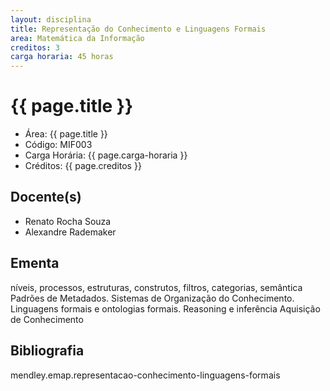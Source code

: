 ```yaml
---
layout: disciplina
title: Representação do Conhecimento e Linguagens Formais
area: Matemática da Informação
creditos: 3
carga horaria: 45 horas
---
```


# {{ page.title }}

- Área: {{ page.title }}
- Código: MIF003
- Carga Horária: {{ page.carga-horaria }}
- Créditos: {{ page.creditos }}

## Docente(s) 

- Renato Rocha Souza
- Alexandre Rademaker

## Ementa

níveis, processos, estruturas, construtos, filtros, categorias,
semântica Padrões de Metadados. Sistemas de Organização do
Conhecimento.  Linguagens formais e ontologias formais. Reasoning e
inferência Aquisição de Conhecimento

## Bibliografia

mendley.emap.representacao-conhecimento-linguagens-formais

